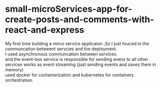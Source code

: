# small-microServices-app-for-create-posts-and-comments-with-react-and-express

My first time building a mirco service applicaion ,So I just fouced in the communcation betweent servcies and the deployment. <br>
I used asynchronous communcation between services. <br>
and the event-bus service is responsible for sending evens to all other services works as event streaming (just sending events and saves them in memory) <br>
used docker for containerization and kubernetes for containers orchestration.
